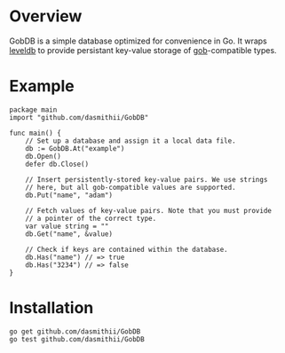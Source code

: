 # Overview
GobDB is a simple database optimized for convenience in Go. It wraps [leveldb](https://github.com/basho/leveldb) to provide persistant key-value storage of [gob](http://golang.org/pkg/encoding/gob/)-compatible types.



# Example
```
package main
import "github.com/dasmithii/GobDB"

func main() {
	// Set up a database and assign it a local data file.
	db := GobDB.At("example")
	db.Open()
	defer db.Close()

	// Insert persistently-stored key-value pairs. We use strings
	// here, but all gob-compatible values are supported.
	db.Put("name", "adam")

	// Fetch values of key-value pairs. Note that you must provide
	// a pointer of the correct type. 
	var value string = ""
	db.Get("name", &value)

	// Check if keys are contained within the database.
	db.Has("name") // => true
	db.Has("3234") // => false
}
```



# Installation
```
go get github.com/dasmithii/GobDB
go test github.com/dasmithii/GobDB
```